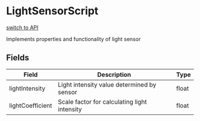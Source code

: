 # LightSensorScript
[switch to API](../../../Documentation/ScriptingAPI/en/RSMALED.cs.md)

Implements properties and functionality of light sensor

## Fields
| Field | Description | Type |
|--|--|--|
|lightIntensity|Light intensity value determined by sensor|float|
|lightCoefficient|Scale factor for calculating light intensity|float|
